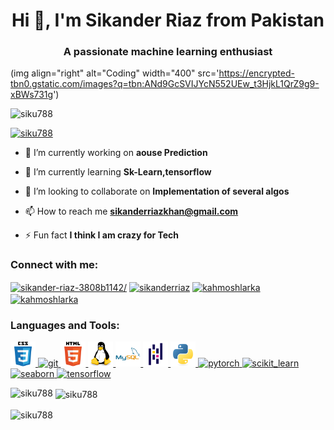 <h1 align="center">Hi 👋, I'm Sikander Riaz from Pakistan</h1>
<h3 align="center">A passionate machine learning enthusiast</h3>


(img align="right" alt="Coding" width="400" src='https://encrypted-tbn0.gstatic.com/images?q=tbn:ANd9GcSVIJYcN552UEw_t3HjkL1QrZ9g9-xBWs731g')


<p align="left"> <img src="https://komarev.com/ghpvc/?username=siku788&label=Profile%20views&color=0e75b6&style=flat" alt="siku788" /> </p>

<p align="left"> <a href="https://github.com/ryo-ma/github-profile-trophy"><img src="https://github-profile-trophy.vercel.app/?username=siku788" alt="siku788" /></a> </p>

- 🔭 I’m currently working on **aouse Prediction**

- 🌱 I’m currently learning **Sk-Learn,tensorflow**

- 👯 I’m looking to collaborate on **Implementation of several algos**

- 📫 How to reach me **sikanderriazkhan@gmail.com**

- ⚡ Fun fact **I think I am crazy for Tech**

<h3 align="left">Connect with me:</h3>
<p align="left">
<a href="https://linkedin.com/in/sikander-riaz-3808b1142/" target="blank"><img align="center" src="https://raw.githubusercontent.com/rahuldkjain/github-profile-readme-generator/master/src/images/icons/Social/linked-in-alt.svg" alt="sikander-riaz-3808b1142/" height="30" width="40" /></a>
<a href="https://kaggle.com/sikanderriaz" target="blank"><img align="center" src="https://raw.githubusercontent.com/rahuldkjain/github-profile-readme-generator/master/src/images/icons/Social/kaggle.svg" alt="sikanderriaz" height="30" width="40" /></a>
<a href="https://www.hackerrank.com/kahmoshlarka" target="blank"><img align="center" src="https://raw.githubusercontent.com/rahuldkjain/github-profile-readme-generator/master/src/images/icons/Social/hackerrank.svg" alt="kahmoshlarka" height="30" width="40" /></a>
<a href="https://www.leetcode.com/kahmoshlarka" target="blank"><img align="center" src="https://raw.githubusercontent.com/rahuldkjain/github-profile-readme-generator/master/src/images/icons/Social/leet-code.svg" alt="kahmoshlarka" height="30" width="40" /></a>


<h3 align="left">Languages and Tools:</h3>
<p align="left"> <a href="https://www.w3schools.com/css/" target="_blank" rel="noreferrer"> <img src="https://raw.githubusercontent.com/devicons/devicon/master/icons/css3/css3-original-wordmark.svg" alt="css3" width="40" height="40"/> </a> <a href="https://git-scm.com/" target="_blank" rel="noreferrer"> <img src="https://www.vectorlogo.zone/logos/git-scm/git-scm-icon.svg" alt="git" width="40" height="40"/> </a> <a href="https://www.w3.org/html/" target="_blank" rel="noreferrer"> <img src="https://raw.githubusercontent.com/devicons/devicon/master/icons/html5/html5-original-wordmark.svg" alt="html5" width="40" height="40"/> </a> <a href="https://www.linux.org/" target="_blank" rel="noreferrer"> <img src="https://raw.githubusercontent.com/devicons/devicon/master/icons/linux/linux-original.svg" alt="linux" width="40" height="40"/> </a> <a href="https://www.mysql.com/" target="_blank" rel="noreferrer"> <img src="https://raw.githubusercontent.com/devicons/devicon/master/icons/mysql/mysql-original-wordmark.svg" alt="mysql" width="40" height="40"/> </a> <a href="https://pandas.pydata.org/" target="_blank" rel="noreferrer"> <img src="https://raw.githubusercontent.com/devicons/devicon/2ae2a900d2f041da66e950e4d48052658d850630/icons/pandas/pandas-original.svg" alt="pandas" width="40" height="40"/> </a> <a href="https://www.python.org" target="_blank" rel="noreferrer"> <img src="https://raw.githubusercontent.com/devicons/devicon/master/icons/python/python-original.svg" alt="python" width="40" height="40"/> </a> <a href="https://pytorch.org/" target="_blank" rel="noreferrer"> <img src="https://www.vectorlogo.zone/logos/pytorch/pytorch-icon.svg" alt="pytorch" width="40" height="40"/> </a> <a href="https://scikit-learn.org/" target="_blank" rel="noreferrer"> <img src="https://upload.wikimedia.org/wikipedia/commons/0/05/Scikit_learn_logo_small.svg" alt="scikit_learn" width="40" height="40"/> </a> <a href="https://seaborn.pydata.org/" target="_blank" rel="noreferrer"> <img src="https://seaborn.pydata.org/_images/logo-mark-lightbg.svg" alt="seaborn" width="40" height="40"/> </a> <a href="https://www.tensorflow.org" target="_blank" rel="noreferrer"> <img src="https://www.vectorlogo.zone/logos/tensorflow/tensorflow-icon.svg" alt="tensorflow" width="40" height="40"/> </a> </p>

<p><img align="left" src="https://github-readme-stats.vercel.app/api/top-langs?username=siku788&show_icons=true&locale=en&layout=compact" alt="siku788" /></p>

<p>&nbsp;<img align="center" src="https://github-readme-stats.vercel.app/api?username=siku788&show_icons=true&locale=en" alt="siku788" /></p>

<p><img align="center" src="https://github-readme-streak-stats.herokuapp.com/?user=siku788&" alt="siku788" /></p>
